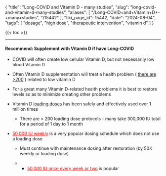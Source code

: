 {
    "title": "Long-COVID and Vitamin D - many studies",
    "slug": "long-covid-and-vitamin-d-many-studies",
    "aliases": [
        "/Long-COVID+and+Vitamin+D+-+many+studies",
        "/15442"
    ],
    "tiki_page_id": 15442,
    "date": "2024-08-04",
    "tags": [
        "dosage",
        "high dose",
        "therapeutic intervention",
        "vitamin d"
    ]
}


{{< toc >}}

---

#### Recommend: Supplement with Vitamin D if have Long-COVID

<!-- ~tc~ start ~/tc~ -->

* COVID will often create low cellular Vitamin D, but not necessarily low blood Vitamin D

* Often Vitamin D supplementation will treat a health problem ( [there are >200](/posts/health-problems-and-d) ) related to low vitamin D

* For a great many Vitamin D-related health problems it is best to restore levels so as to minimize creating other problems

* Vitamin D [loading doses](/posts/overview-loading-of-vitamin-d) has been safely and effectively used over 1 million times

   * There are > 200 loading dose protocols - many take 300,000 IU total for a period of 1 day to 1 month

* <a href="/posts/50000-iu-weekly" style="color: red; text-decoration: underline;" title="This link has an unknown page_id: 5217">50,000 IU weekly</a> is a very popular dosing schedule which does not use a loading dose

   * Must continue with maintenance dosing after restoration (by 50K weekly or loading dose)

   * - <a href="/posts/50000-iu-once-every-week-or-two" style="color: red; text-decoration: underline;" title="This link has an unknown page_id: 5217">50,000 IU once every week or two</a> is popular

<!-- ~tc~ end ~/tc~ -->
